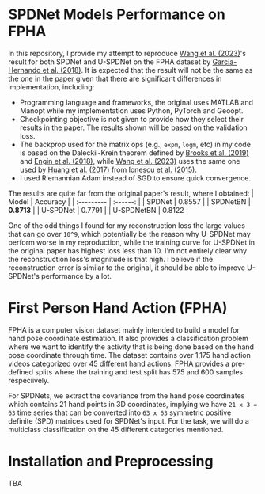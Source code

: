 # SPDNet Models Performance on FPHA

In this repository, I provide my attempt to reproduce [Wang et al. (2023)](https://doi.org/10.1016/j.neunet.2022.11.030)'s result for both SPDNet and U-SPDNet on the FPHA dataset by [Garcia-Hernando et al. (2018)](https://guiggh.github.io/publications/first-person-hands/). It is expected that the result will not be the same as the one in the paper given that there are significant differences in implementation, including:
- Programming language and frameworks, the original uses MATLAB and Manopt while my implementation uses Python, PyTorch and Geoopt.
- Checkpointing objective is not given to provide how they select their results in the paper. The results shown will be based on the validation loss.
- The backprop used for the matrix ops (e.g., `expm`, `logm`, etc) in my code is based on the Daleckii-Krein
  theorem defined by [Brooks et al. (2019)](https://proceedings.neurips.cc/paper_files/paper/2019/file/6e69ebbfad976d4637bb4b39de261bf7-Paper.pdf)
  and [Engin et al. (2018)](https://www.ecva.net/papers/eccv_2018/papers_ECCV/papers/Melih_Engin_DeepKSPD_Learning_Kernel-matrix-based_ECCV_2018_paper.pdf), while [Wang et al. (2023)](https://doi.org/10.1016/j.neunet.2022.11.030) uses the same one used by [Huang et al. (2017)](https://arxiv.org/abs/1608.04233) from [Ionescu et al. (2015)](https://openaccess.thecvf.com/content_iccv_2015/papers/Ionescu_Matrix_Backpropagation_for_ICCV_2015_paper.pdf).
- I used Riemannian Adam instead of SGD to ensure quick convergence.

The results are quite far from the original paper's result, where I obtained:
|    Model   | Accuracy |
| :--------- | :------: |
|   SPDNet   |  0.8557  |
|  SPDNetBN  |  **0.8713**  |
|  U-SPDNet  |  0.7791  |
| U-SPDNetBN |  0.8122  |


One of the odd things I found for my reconstruction loss the large values that can go over `10^9`, which potentially be the reason why
U-SPDNet may perform worse in my reproduction, while the training curve for U-SPDNet in the original paper has highest loss less than 10.
I'm not entirely clear why the reconstruction loss's magnitude is that high. I believe if the reconstruction error is similar to the original,
it should be able to improve U-SPDNet's performance by a lot.

# First Person Hand Action (FPHA)

FPHA is a computer vision dataset mainly intended to build a model for hand pose coordinate estimation.
It also provides a classification problem where we want to identify the activity that is being done based
on the hand pose coordinate through time. The dataset contains over 1,175 hand action videos categorized
over 45 different hand actions. FPHA provides a pre-defined splits where the training and test split has 575
and 600 samples respeciively.

For SPDNets, we extract the covariance from the hand pose coordinates which contains 21 hand points in 3D
coordinates, implying we have `21 x 3 = 63` time series that can be converted into `63 x 63`
symmetric positive definite (SPD) matrices used for SPDNet's input. For the task, we will do a multiclass
classification on the 45 different categories mentioned.

# Installation and Preprocessing

TBA